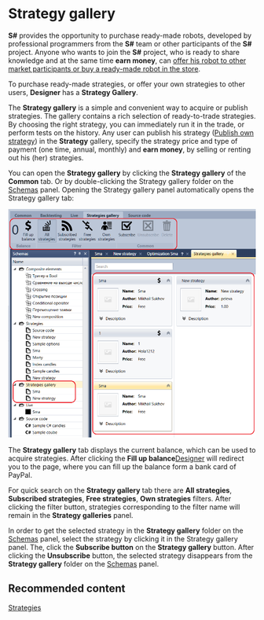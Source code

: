 # Strategy gallery

**S\#** provides the opportunity to purchase ready\-made robots, developed by professional programmers from the **S\#** team or other participants of the **S\#** project. Anyone who wants to join the **S\#** project, who is ready to share knowledge and at the same time **earn money**, can [offer his robot to other market participants or buy a ready\-made robot in the store](https://stocksharp.com/robot/). 

To purchase ready\-made strategies, or offer your own strategies to other users, **Designer** has a **Strategy Gallery**.

The **Strategy gallery** is a simple and convenient way to acquire or publish strategies. The gallery contains a rich selection of ready\-to\-trade strategies. By choosing the right strategy, you can immediately run it in the trade, or perform tests on the history. Any user can publish his strategy ([Publish own strategy](Designer_Gallery_publish.md)) in the **Strategy** gallery, specify the strategy price and type of payment (one time, annual, monthly) and **earn money**, by selling or renting out his (her) strategies.

You can open the **Strategy gallery** by clicking the **Strategy gallery** of the **Common** tab. Or by double\-clicking the Strategy gallery folder on the [Schemas](Designer_Panel_Schemas.md) panel. Opening the Strategy gallery panel automatically opens the Strategy gallery tab:

![Designer The gallery of strategies 00](../images/Designer_gallery_of_strategies_00.png)

The **Strategy gallery** tab displays the current balance, which can be used to acquire strategies. After clicking the **Fill up balance**[Designer](Designer.md) will redirect you to the page, where you can fill up the balance form a bank card of PayPal.

For quick search on the **Strategy gallery** tab there are **All strategies**, **Subscribed strategies**, **Free strategies**, **Own strategies** filters. After clicking the filter button, strategies corresponding to the filter name will remain in the **Strategy galleries** panel.

In order to get the selected strategy in the **Strategy gallery** folder on the [Schemas](Designer_Panel_Schemas.md) panel, select the strategy by clicking it in the Strategy gallery panel. The, click the **Subscribe button** on the **Strategy gallery** button. After clicking the **Unsubscribe** button, the selected strategy disappears from the **Strategy gallery** folder on the [Schemas](Designer_Panel_Schemas.md) panel.

## Recommended content

[Strategies](Designer_Creation_strategy.md)
